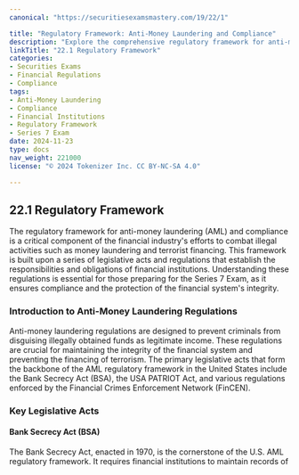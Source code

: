 ```yaml
---
canonical: "https://securitiesexamsmastery.com/19/22/1"

title: "Regulatory Framework: Anti-Money Laundering and Compliance"
description: "Explore the comprehensive regulatory framework for anti-money laundering and compliance, including key legislative acts, financial institution responsibilities, and practical examples."
linkTitle: "22.1 Regulatory Framework"
categories:
- Securities Exams
- Financial Regulations
- Compliance
tags:
- Anti-Money Laundering
- Compliance
- Financial Institutions
- Regulatory Framework
- Series 7 Exam
date: 2024-11-23
type: docs
nav_weight: 221000
license: "© 2024 Tokenizer Inc. CC BY-NC-SA 4.0"

---
```


## 22.1 Regulatory Framework

The regulatory framework for anti-money laundering (AML) and compliance is a critical component of the financial industry's efforts to combat illegal activities such as money laundering and terrorist financing. This framework is built upon a series of legislative acts and regulations that establish the responsibilities and obligations of financial institutions. Understanding these regulations is essential for those preparing for the Series 7 Exam, as it ensures compliance and the protection of the financial system's integrity.

### Introduction to Anti-Money Laundering Regulations

Anti-money laundering regulations are designed to prevent criminals from disguising illegally obtained funds as legitimate income. These regulations are crucial for maintaining the integrity of the financial system and preventing the financing of terrorism. The primary legislative acts that form the backbone of the AML regulatory framework in the United States include the Bank Secrecy Act (BSA), the USA PATRIOT Act, and various regulations enforced by the Financial Crimes Enforcement Network (FinCEN).

### Key Legislative Acts

#### Bank Secrecy Act (BSA)

The Bank Secrecy Act, enacted in 1970, is the cornerstone of the U.S. AML regulatory framework. It requires financial institutions to maintain records of
